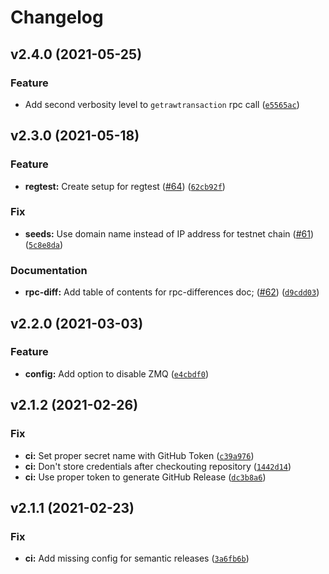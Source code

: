 # Changelog

<!--next-version-placeholder-->

## v2.4.0 (2021-05-25)
### Feature
* Add second verbosity level to `getrawtransaction` rpc call ([`e5565ac`](https://github.com/bitcoinvault/bitcoinvault/commit/e5565ac3fcb873f9d45c6b54e78e811e47b3bc90))

## v2.3.0 (2021-05-18)
### Feature
* **regtest:** Create setup for regtest ([#64](https://github.com/bitcoinvault/bitcoinvault/issues/64)) ([`62cb92f`](https://github.com/bitcoinvault/bitcoinvault/commit/62cb92f60ed783fdfefaed3a90b44d821735fec9))

### Fix
* **seeds:** Use domain name instead of IP address for testnet chain ([#61](https://github.com/bitcoinvault/bitcoinvault/issues/61)) ([`5c8e8da`](https://github.com/bitcoinvault/bitcoinvault/commit/5c8e8daec635296221d3552be4150386d7f1139c))

### Documentation
* **rpc-diff:** Add table of contents for rpc-differences doc; ([#62](https://github.com/bitcoinvault/bitcoinvault/issues/62)) ([`d9cdd03`](https://github.com/bitcoinvault/bitcoinvault/commit/d9cdd034aeafca0dc79871fa749c5333d4dbfadd))

## v2.2.0 (2021-03-03)
### Feature
* **config:** Add option to disable ZMQ ([`e4cbdf0`](https://github.com/bitcoinvault/bitcoinvault/commit/e4cbdf094e96a27db37249195278997338191657))

## v2.1.2 (2021-02-26)
### Fix
* **ci:** Set proper secret name with GitHub Token ([`c39a976`](https://github.com/bitcoinvault/bitcoinvault/commit/c39a976f114b8f3dd144f7d307a894f48e6368c0))
* **ci:** Don't store credentials after checkouting repository ([`1442d14`](https://github.com/bitcoinvault/bitcoinvault/commit/1442d14d1e71abe4db2d656db30a58fbb9a6f9e7))
* **ci:** Use proper token to generate GitHub Release ([`dc3b8a6`](https://github.com/bitcoinvault/bitcoinvault/commit/dc3b8a646bc2ce994258785a6a6cae4513e3e571))

## v2.1.1 (2021-02-23)
### Fix
* **ci:** Add missing config for semantic releases ([`3a6fb6b`](https://github.com/bitcoinvault/bitcoinvault/commit/3a6fb6bad1a03cf5a24ff290384d2189238f1930))
